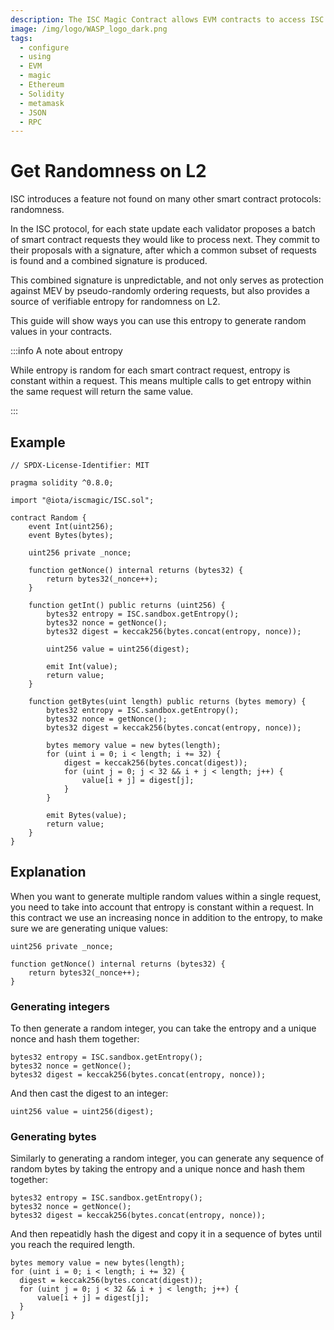 ```yaml
---
description: The ISC Magic Contract allows EVM contracts to access ISC functionality.
image: /img/logo/WASP_logo_dark.png
tags:
  - configure
  - using
  - EVM
  - magic
  - Ethereum
  - Solidity
  - metamask
  - JSON
  - RPC
---
```


# Get Randomness on L2

ISC introduces a feature not found on many other smart contract protocols: randomness.

In the ISC protocol, for each state update each validator proposes a batch of smart contract requests they would like to process next. They commit to their proposals with a signature, after which a common subset of requests is found and a combined signature is produced.

This combined signature is unpredictable, and not only serves as protection against MEV by pseudo-randomly ordering requests, but also provides a source of verifiable entropy for randomness on L2.

This guide will show ways you can use this entropy to generate random values in your contracts.

:::info A note about entropy

While entropy is random for each smart contract request, entropy is constant within a request. This means multiple calls to get entropy within the same request will return the same value.

:::

## Example

```solidity
// SPDX-License-Identifier: MIT

pragma solidity ^0.8.0;

import "@iota/iscmagic/ISC.sol";

contract Random {
    event Int(uint256);
    event Bytes(bytes);

    uint256 private _nonce;

    function getNonce() internal returns (bytes32) {
        return bytes32(_nonce++);
    }

    function getInt() public returns (uint256) {
        bytes32 entropy = ISC.sandbox.getEntropy();
        bytes32 nonce = getNonce();
        bytes32 digest = keccak256(bytes.concat(entropy, nonce));

        uint256 value = uint256(digest);

        emit Int(value);
        return value;
    }

    function getBytes(uint length) public returns (bytes memory) {
        bytes32 entropy = ISC.sandbox.getEntropy();
        bytes32 nonce = getNonce();
        bytes32 digest = keccak256(bytes.concat(entropy, nonce));

        bytes memory value = new bytes(length);
        for (uint i = 0; i < length; i += 32) {
            digest = keccak256(bytes.concat(digest));
            for (uint j = 0; j < 32 && i + j < length; j++) {
                value[i + j] = digest[j];
            }
        }

        emit Bytes(value);
        return value;
    }
}

```

## Explanation

When you want to generate multiple random values within a single request, you need to take into account that entropy is constant within a request. In this contract we use an increasing nonce in addition to the entropy, to make sure we are generating unique values:

```solidity
uint256 private _nonce;

function getNonce() internal returns (bytes32) {
    return bytes32(_nonce++);
}
```

### Generating integers

To then generate a random integer, you can take the entropy and a unique nonce and hash them together:

```solidity
bytes32 entropy = ISC.sandbox.getEntropy();
bytes32 nonce = getNonce();
bytes32 digest = keccak256(bytes.concat(entropy, nonce));
```

And then cast the digest to an integer:

```solidity
uint256 value = uint256(digest);
```

### Generating bytes

Similarly to generating a random integer, you can generate any sequence of random bytes by taking the entropy and a unique nonce and hash them together:

```solidity
bytes32 entropy = ISC.sandbox.getEntropy();
bytes32 nonce = getNonce();
bytes32 digest = keccak256(bytes.concat(entropy, nonce));
```

And then repeatidly hash the digest and copy it in a sequence of bytes until you reach the required length.

```solidity
bytes memory value = new bytes(length);
for (uint i = 0; i < length; i += 32) {
  digest = keccak256(bytes.concat(digest));
  for (uint j = 0; j < 32 && i + j < length; j++) {
      value[i + j] = digest[j];
  }
}
```
